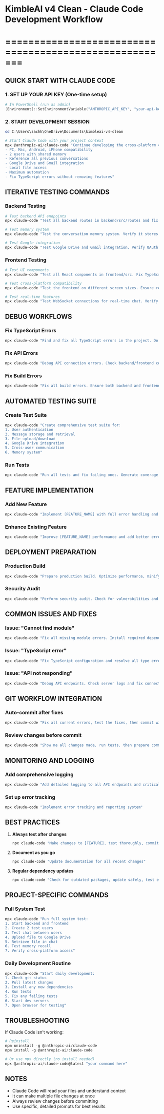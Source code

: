 # KimbleAI v4 Clean - Claude Code Development Workflow
# =======================================================

## QUICK START WITH CLAUDE CODE

### 1. SET UP YOUR API KEY (One-time setup)
```powershell
# In PowerShell (run as admin)
[Environment]::SetEnvironmentVariable("ANTHROPIC_API_KEY", "your-api-key-here", "User")
```

### 2. START DEVELOPMENT SESSION
```powershell
cd C:\Users\zachk\OneDrive\Documents\kimbleai-v4-clean

# Start Claude Code with your project context
npx @anthropic-ai/claude-code "Continue developing the cross-platform chat AI with these requirements:
- PC, Mac, Android, iPhone compatibility
- 2 users with shared memory
- Reference all previous conversations
- Google Drive and Gmail integration
- Local file access
- Maximum automation
- Fix TypeScript errors without removing features"
```

## ITERATIVE TESTING COMMANDS

### Backend Testing
```powershell
# Test backend API endpoints
npx claude-code "Test all backend routes in backend/src/routes and fix any errors. Run automated tests and ensure all services are working."

# Test memory system
npx claude-code "Test the conversation memory system. Verify it stores and retrieves past conversations correctly."

# Test Google integration
npx claude-code "Test Google Drive and Gmail integration. Verify OAuth flow and API connections."
```

### Frontend Testing
```powershell
# Test UI components
npx claude-code "Test all React components in frontend/src. Fix TypeScript errors and ensure proper rendering."

# Test cross-platform compatibility
npx claude-code "Test the frontend on different screen sizes. Ensure responsive design works."

# Test real-time features
npx claude-code "Test WebSocket connections for real-time chat. Verify message synchronization between users."
```

## DEBUG WORKFLOWS

### Fix TypeScript Errors
```powershell
npx claude-code "Find and fix all TypeScript errors in the project. Do not remove features - fix them properly."
```

### Fix API Errors
```powershell
npx claude-code "Debug API connection errors. Check backend/frontend communication and fix CORS issues."
```

### Fix Build Errors
```powershell
npx claude-code "Fix all build errors. Ensure both backend and frontend compile without warnings."
```

## AUTOMATED TESTING SUITE

### Create Test Suite
```powershell
npx claude-code "Create comprehensive test suite for:
1. User authentication
2. Message storage and retrieval
3. File upload/download
4. Google Drive integration
5. Cross-user communication
6. Memory system"
```

### Run Tests
```powershell
npx claude-code "Run all tests and fix failing ones. Generate coverage report."
```

## FEATURE IMPLEMENTATION

### Add New Feature
```powershell
npx claude-code "Implement [FEATURE_NAME] with full error handling and tests"
```

### Enhance Existing Feature
```powershell
npx claude-code "Improve [FEATURE_NAME] performance and add better error handling"
```

## DEPLOYMENT PREPARATION

### Production Build
```powershell
npx claude-code "Prepare production build. Optimize performance, minify code, and ensure all environment variables are set."
```

### Security Audit
```powershell
npx claude-code "Perform security audit. Check for vulnerabilities and fix them."
```

## COMMON ISSUES AND FIXES

### Issue: "Cannot find module"
```powershell
npx claude-code "Fix all missing module errors. Install required dependencies."
```

### Issue: "TypeScript error"
```powershell
npx claude-code "Fix TypeScript configuration and resolve all type errors."
```

### Issue: "API not responding"
```powershell
npx claude-code "Debug API endpoints. Check server logs and fix connection issues."
```

## GIT WORKFLOW INTEGRATION

### Auto-commit after fixes
```powershell
npx claude-code "Fix all current errors, test the fixes, then commit with descriptive message"
```

### Review changes before commit
```powershell
npx claude-code "Show me all changes made, run tests, then prepare commit"
```

## MONITORING AND LOGGING

### Add comprehensive logging
```powershell
npx claude-code "Add detailed logging to all API endpoints and critical functions"
```

### Set up error tracking
```powershell
npx claude-code "Implement error tracking and reporting system"
```

## BEST PRACTICES

1. **Always test after changes**
   ```powershell
   npx claude-code "Make changes to [FEATURE], test thoroughly, commit if tests pass"
   ```

2. **Document as you go**
   ```powershell
   npx claude-code "Update documentation for all recent changes"
   ```

3. **Regular dependency updates**
   ```powershell
   npx claude-code "Check for outdated packages, update safely, test everything"
   ```

## PROJECT-SPECIFIC COMMANDS

### Full System Test
```powershell
npx claude-code "Run full system test:
1. Start backend and frontend
2. Create 2 test users
3. Test chat between users
4. Upload file to Google Drive
5. Retrieve file in chat
6. Test memory recall
7. Verify cross-platform access"
```

### Daily Development Routine
```powershell
npx claude-code "Start daily development:
1. Check git status
2. Pull latest changes
3. Install any new dependencies
4. Run tests
5. Fix any failing tests
6. Start dev servers
7. Open browser for testing"
```

## TROUBLESHOOTING

If Claude Code isn't working:
```powershell
# Reinstall
npm uninstall -g @anthropic-ai/claude-code
npm install -g @anthropic-ai/claude-code

# Or use npx directly (no install needed)
npx @anthropic-ai/claude-code@latest "your command here"
```

## NOTES
- Claude Code will read your files and understand context
- It can make multiple file changes at once
- Always review changes before committing
- Use specific, detailed prompts for best results
